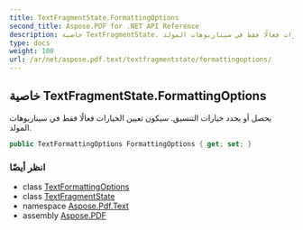 ```yaml
---
title: TextFragmentState.FormattingOptions
second_title: Aspose.PDF for .NET API Reference
description: خاصية TextFragmentState. يحصل أو يحدد خيارات التنسيق. سيكون تعيين الخيارات فعالًا فقط في سيناريوهات المولد
type: docs
weight: 100
url: /ar/net/aspose.pdf.text/textfragmentstate/formattingoptions/
---
```

## خاصية TextFragmentState.FormattingOptions

يحصل أو يحدد خيارات التنسيق. سيكون تعيين الخيارات فعالًا فقط في سيناريوهات المولد.

```csharp
public TextFormattingOptions FormattingOptions { get; set; }
```

### انظر أيضًا

* class [TextFormattingOptions](../../textformattingoptions/)
* class [TextFragmentState](../)
* namespace [Aspose.Pdf.Text](../../../aspose.pdf.text/)
* assembly [Aspose.PDF](../../../)